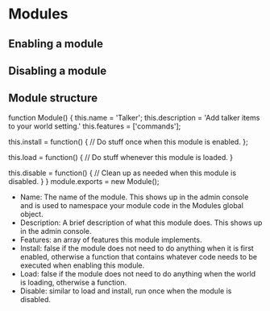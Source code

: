 # Modules


## Enabling a module


## Disabling a module


## Module structure
function Module() {
  this.name = 'Talker';
  this.description = 'Add talker items to your world setting.'
  this.features = ['commands'];

  this.install = function() {
    // Do stuff once when this module is enabled.
  };

  this.load = function() {
    // Do stuff whenever this module is loaded.
  }

  this.disable = function() {
    // Clean up as needed when this module is disabled.
  }
}
module.exports = new Module();


- Name: The name of the module. This shows up in the admin console and is used to namespace your module code in the Modules global object.
- Description: A brief description of what this module does. This shows up in the admin console.
- Features: an array of features this module implements.
- Install: false if the module does not need to do anything when it is first enabled, otherwise a function that contains whatever code needs
           to be executed when enabling this module.
- Load: false if the module does not need to do anything when the world is loading, otherwise a function.
- Disable: similar to load and install, run once when the module is disabled.
